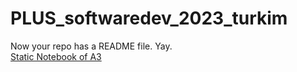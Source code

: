 # PLUS_softwaredev_2023_turkim

Now your repo has a README file. Yay. </br>
[Static Notebook of A3](https://nbviewer.org/github/turkim1/PLUS_softwaredev_2023_turkim/blob/main/A3/A3_TURKI.ipynb)
